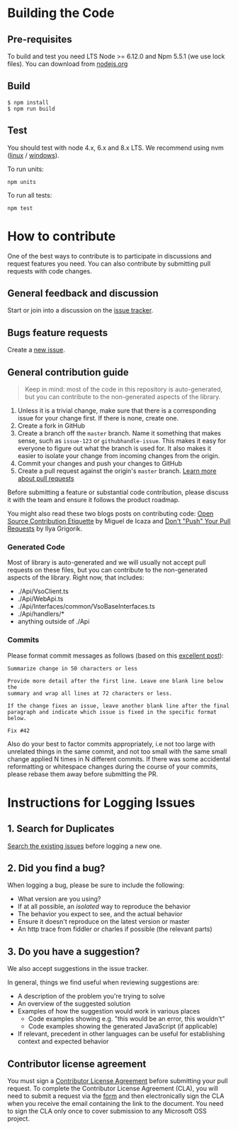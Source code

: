 # Building the Code

## Pre-requisites

To build and test you need LTS Node >= 6.12.0 and Npm 5.5.1 (we use lock files).  You can download from [nodejs.org](https://nodejs.org)

## Build
 
```
$ npm install
$ npm run build
```

## Test

You should test with node 4.x, 6.x and 8.x LTS.  We recommend using nvm ([linux](https://github.com/creationix/nvm) / [windows](https://github.com/coreybutler/nvm-windows)).

To run units:

```
npm units
```

To run all tests:

```
npm test
```

# How to contribute

One of the best ways to contribute is to participate in discussions and request features you need. You can also contribute by submitting pull requests with code changes.

## General feedback and discussion

Start or join into a discussion on the [issue tracker](https://github.com/Microsoft/vsts-node-api/issues).

## Bugs feature requests

Create a [new issue](https://github.com/Microsoft/vsts-node-api/issues/new).

## General contribution guide

> Keep in mind: most of the code in this repository is auto-generated, but you can contribute to the non-generated aspects of the library.

1. Unless it is a trivial change, make sure that there is a corresponding issue for your change first. If there is none, create one.
2. Create a fork in GitHub
3. Create a branch off the `master` branch. Name it something that makes sense, such as `issue-123` or `githubhandle-issue`. This makes it easy for everyone to figure out what the branch is used for. It also makes it easier to isolate your change from incoming changes from the origin.
4. Commit your changes and push your changes to GitHub
5. Create a pull request against the origin's `master` branch. [Learn more about pull requests](https://help.github.com/articles/using-pull-requests) 

Before submitting a feature or substantial code contribution, please discuss it with the team and ensure it follows the product roadmap. 

You might also read these two blogs posts on contributing code: [Open Source Contribution Etiquette](http://tirania.org/blog/archive/2010/Dec-31.html) by Miguel de Icaza and [Don't "Push" Your Pull Requests](http://www.igvita.com/2011/12/19/dont-push-your-pull-requests/) by Ilya Grigorik.

### Generated Code

Most of library is auto-generated and we will usually not accept pull requests on these files, but you can contribute to the non-generated aspects of the library. Right now, that includes:
 * ./Api/VsoClient.ts
 * ./Api/WebApi.ts
 * ./Api/Interfaces/common/VsoBaseInterfaces.ts
 * ./Api/handlers/*
 * anything outside of ./Api

### Commits

Please format commit messages as follows (based on this [excellent post](http://tbaggery.com/2008/04/19/a-note-about-git-commit-messages.html)):

```
Summarize change in 50 characters or less

Provide more detail after the first line. Leave one blank line below the
summary and wrap all lines at 72 characters or less.

If the change fixes an issue, leave another blank line after the final
paragraph and indicate which issue is fixed in the specific format
below.

Fix #42
```

Also do your best to factor commits appropriately, i.e not too large with unrelated
things in the same commit, and not too small with the same small change applied N
times in N different commits. If there was some accidental reformatting or whitespace
changes during the course of your commits, please rebase them away before submitting
the PR.

# Instructions for Logging Issues

## 1. Search for Duplicates

[Search the existing issues](https://github.com/Microsoft/vsts-node-api/issues) before logging a new one.

## 2. Did you find a bug?

When logging a bug, please be sure to include the following:
 * What version are you using?
 * If at all possible, an *isolated* way to reproduce the behavior
 * The behavior you expect to see, and the actual behavior
 * Ensure it doesn't reproduce on the latest version or master
 * An http trace from fiddler or charles if possible (the relevant parts)

## 3. Do you have a suggestion?

We also accept suggestions in the issue tracker.

In general, things we find useful when reviewing suggestions are:
* A description of the problem you're trying to solve
* An overview of the suggested solution
* Examples of how the suggestion would work in various places
  * Code examples showing e.g. "this would be an error, this wouldn't"
  * Code examples showing the generated JavaScript (if applicable)
* If relevant, precedent in other languages can be useful for establishing context and expected behavior

## Contributor license agreement

You must sign a [Contributor License Agreement](https://cla.microsoft.com/) before submitting your pull request. To complete the Contributor License Agreement (CLA), you will need to submit a request via the [form](https://cla.microsoft.com/) and then electronically sign the CLA when you receive the email containing the link to the document. You need to sign the CLA only once to cover submission to any Microsoft OSS project. 
